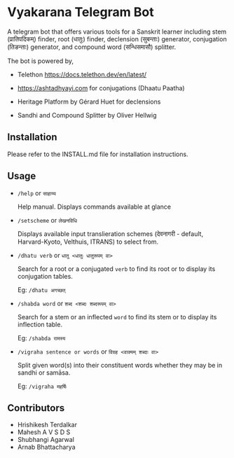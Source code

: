 # Vyakarana Telegram Bot

A telegram bot that offers various tools for a Sanskrit learner including stem (प्रातिपदिकम्) finder, root (धातुः) finder, declension (सुबन्ताः) generator, conjugation (तिङन्ताः) generator, and compound word (सन्धिसमासौ) splitter.


The bot is powered by,

* Telethon  https://docs.telethon.dev/en/latest/

* https://ashtadhyayi.com for conjugations (Dhaatu Paatha)

* Heritage Platform by Gérard Huet for declensions

* Sandhi and Compound Splitter by Oliver Hellwig

## Installation

Please refer to the INSTALL.md file for installation instructions.

## Usage

*  `/help` or `साहाय्य`

    Help manual. Displays commands available at glance

* `/setscheme` or `लेखनविधि`

    Displays available input translieration schemes (देवनागरी - default, Harvard-Kyoto, Velthuis, ITRANS) to select from.

* `/dhatu verb` or `धातु <धातुः धातुरूपम् वा>`

    Search for a root or a conjugated `verb` to find its root or to display its conjugation tables.

    Eg: `/dhatu अगच्छत्`

* `/shabda word` or `शब्द <शब्दः शब्दरूपम् वा>`

    Search for a stem or an inflected `word` to find its stem or to display its inflection table.

    Eg: `/shabda रामस्य`

* `/vigraha sentence or words` or `विग्रह <वाक्यम् शब्दाः वा>`

    Split given word(s) into their constituent words whether they may be in sandhi or samāsa.

    Eg: `/vigraha महर्षिः`


## Contributors

* Hrishikesh Terdalkar
* Mahesh A V S D S
* Shubhangi Agarwal
* Arnab Bhattacharya
